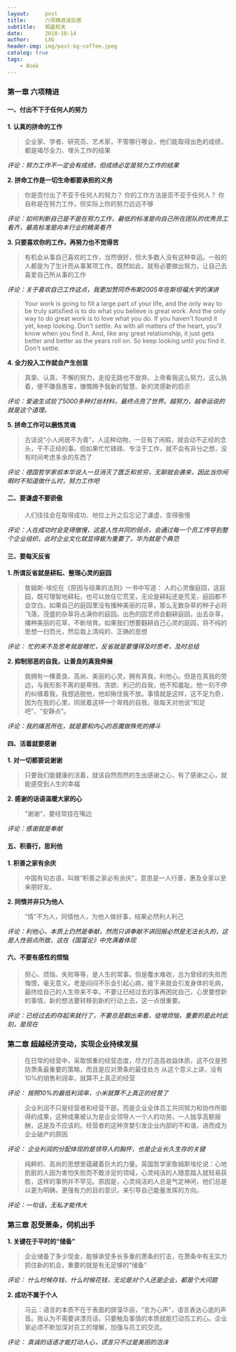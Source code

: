 ```yaml
---
layout:     post
title:      六项精进读后感
subtitle:   稻盛和夫
date:       2018-10-14
author:     LXG
header-img: img/post-bg-coffee.jpeg
catalog: true
tags:
    - Book
---
```



### 第一章  六项精进

#### 一、付出不下于任何人的努力

**1. 认真的拼命的工作**

> 企业家、学者、研究员、艺术家，不管哪行哪业，他们能取得出色的成绩，都是竭尽全力、埋头工作的结果

*评论：努力工作不一定会有成绩，但成绩必定是努力工作的结果*

**2. 拼命工作是一切生命都要承担的义务**

> 你是否付出了不亚于任何人的努力？
你的工作方法是否不亚于任何人？
你自称是在努力工作，但实际上你的努力远远不够

*评论：如何判断自己是不是在努力工作，最低的标准是向自己所在团队的优秀员工看齐，最高标准是向本行业的精英看齐*

**3. 只要喜欢你的工作，再努力也不觉得苦**

> 有机会从事自己喜欢的工作，当然很好，但大多数人没有这种幸运。一般的人都是为了生计而从事某项工作。既然如此，就有必要做出努力，让自己去喜爱自己所从事的工作

*评论：关于喜欢自己工作这点，我更加赞同乔布斯2005年在斯坦福大学的演讲*

> Your work is going to fill a large part of your life, and the only way to be truly satisfied is to do what you believe is great work. And the only way to do great work is to love what you do. If you haven't found it yet, keep looking. Don't settle. As with all matters of the heart, you'll know when you find it. And, like any great relationship, it just gets better and better as the years roll on. So keep looking until you find it. Don't settle.

**4. 全力投入工作就会产生创意**

> 真挚、认真、不懈的努力，走投无路也不放弃。上帝看我这么努力，这么执着，便不嫌我愚笨，慷慨赐予我新的智慧、新的灵感新的启示

*评论：爱迪生试验了5000多种灯丝材料，最终点亮了世界。越努力，越幸运说的就是这个道理。*

**5. 拼命工作可以磨炼灵魂**

> 古话说“小人闲居不为善”，人这种动物，一旦有了闲暇，就会动不正经的念头，干不正经的事。但如果忙忙碌碌、专注于工作，就不会有非分之想，没有时间考虑多余的东西了

*评论：德国哲学家叔本华说人一旦消灭了匮乏和贫穷，无聊就会袭来，因此当你闲暇时不知道做什么时，努力工作吧*

#### 二、要谦虚不要骄傲

> 人们往往会在取得成功、地位上升之后忘记了谦虚，变得傲慢

*评论：人在成功时会变得傲慢，这是人性共同的弱点，会通过每一个员工传导到整个企业组织，此时企业文化就显得极为重要了，华为就是个典范*

#### 三、要每天反省

**1. 所谓反省就是耕耘、整理心灵的庭园**

> 詹姆斯-埃伦在《原因与结果的法则》一书中写道：
人的心灵像庭园，这庭园，既可理智地耕耘，也可以放任它荒芜，无论是耕耘还是荒芜，庭园都不会空白。如果自己的庭园里没有播种美丽的花草，那么无数杂草的种子必将飞落，茂盛的杂草将占满你的庭园。出色的园艺师会翻耕庭园，出去杂草，播种美丽的花草，不断培育。如果我们想要翻耕自己心灵的庭园，将不纯的思想一扫而光，然后栽上清纯的、正确的思想

*评论： 忙的来不及思考就是瞎忙，反省就是要懂得及时思考，及时总结*

**2. 抑制邪恶的自我，让善良的真我伸展**

> 我拥有一棵善良、高尚、美丽的心灵，拥有真我，利他心。但是在真我的旁边，与我形影不离的是卑贱、贪欲、利己的自我，他不知羞耻。他一刻不停的纠缠着我，我想逃脱他，他却揪住我不放。事情就是这样，这不足为奇，因为在我的心里，同居着这样一个卑贱的自我，我每天对他说“知足吧”、“安静点”。

*评论：我的痛苦所在，就是要和内心的恶魔做殊死的搏斗*

#### 四、活着就要感谢

**1. 对一切都要说谢谢**

> 只要我们能健康的活着，就该自然而然的生出感谢之心，有了感谢之心，就能感受到人生的幸福

**2. 感谢的话语温暖大家的心**

> "谢谢"，要经常挂在嘴边

*评论：感谢就是奉献*

#### 五、积善行，思利他

**1. 积善之家有余庆**

> 中国有句古语，叫做“积善之家必有余庆”，意思是一人行善，惠及全家以至亲朋好友。

**2. 同情并非只为他人**

> "情"不为人，同情他人，为他人做好事，结果必然利人利己

*评论：利他心，本质上仍然是奉献，然而只讲奉献不讲回报必然是无法长久的，这是人性弱点所致，这在《国富论》中充满着体现*

#### 六、不要有感性的烦恼

> 担心、烦恼、失败等等，是人生的常事。但是覆水难收，总为曾经的失败而悔恨，毫无意义。老是闷闷不乐会引起心病，接下来就会引发身体的毛病，最终给自己的人生带来不幸。不要让已经过去的事再困扰自己，心里要想新的事情，新的想法要转移到新的行动上去，这一点很重要。

*评论：已经过去的存起来就行了，不要总是翻出来看，徒增烦恼，重要的是此时此刻，是现在*

### 第二章  超越经济变动，实现企业持续发展

> 在日常的经营中，采取慎重的经营态度，尽力打造高收益体质，这不仅是预防萧条最重要的策略，而且是应对萧条的最佳处方
从这个意义上讲，没有10%的销售利润率，就算不上真正的经营

*评论： 按照10%的最低利润率，小米就算不上真正的经营了*

> 企业利润不只是经营者和经营干部，而是企业全体员工共同努力和协作所取得的成果，这种成果被认为是企业领导人一个人的功劳。一人独享高额报酬，这是及不应该的。经营者的这种贪婪引发企业内部的不和谐，进而成为企业破产的原因

*评论： 企业利润的分配体现的是领导人的胸怀，也是企业长久生存的关键*

> 纯粹的、高尚的思想里蕴藏着巨大的力量。英国哲学家詹姆斯埃伦说：心地肮脏的人因为害怕失败而不敢涉足的领域，心灵纯洁的人随意踏入就轻易获胜，这样的事例并不罕见。原因是，心灵纯洁的人总是气定神闲，他们总是以更为明确，更强有力的目的意识，来引导自己能量发挥的方向。

*评论：一句话，无私才能伟大*

### 第三章  忍受萧条，伺机出手

**1. 关键在于平时的“储备”**

> 企业储备了多少现金，能够承受多长多重的萧条的打击，在萧条中有无实力抓住新的机会，重要的就是有无足够的“储备”

*评论： 什么时候存钱，什么时候花钱，无论是对个人还是企业，都是个大问题*

**2. 成功不属于个人**

> 马云：语言的本质不在于表面的辞藻华丽，“言为心声”，语言表达心底的声音。我认为不需要讲漂亮话，只要触及事情的本质就能打动员工的心。企业家必须不断加深对员工的理解，加强与员工的交流。

*评论： 真诚的话语才能打动人心，谎言只不过是美丽的泡沫*



